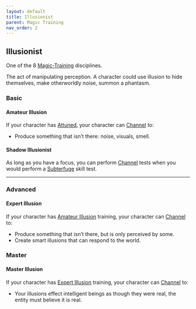 ```yaml
---
layout: default
title: Illusionist
parent: Magic Training
nav_order: 2
---
```

## Illusionist
One of the 8 [Magic-Training](Magic-Training) disciplines.

The act of manipulating perception. A character could use illusion to hide themselves, make otherworldly noise, summon a phantasm.

### Basic
#### Amateur Illusion
If your character has [Attuned](Magic-Training#Attuned), your character can [Channel](Channel) to:
* Produce something that isn’t there: noise, visuals, smell.

#### Shadow Illusionist
As long as you have a focus, you can perform [Channel](Channel) tests when you would perform a [Subterfuge](Subterfuge) skill test.

---
### Advanced

#### Expert Illusion
If your character has [Amateur Illusion](#Amateur%20Illusion) training, your character can [Channel](Channel) to:
* Produce something that isn’t there, but is only perceived by some. 
* Create smart illusions that can respond to the world.

### Master

#### Master Illusion
If your character has [Expert Illusion](#Expert%20Illusion) training, your character can [Channel](Channel) to:
* Your illusions effect intelligent beings as though they were real, the entity must believe it is real.
